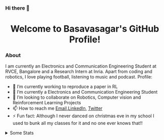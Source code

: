 ### Hi there 👋
<p align="center">
  <h1 align="center">Welcome to Basavasagar's GitHub Profile!</h1>
</p>

### About
I am currently an Electronics and Communication Engineering Student at RVCE, Bangalore and a Research Intern at Inria. Apart from coding and robotics, I love playing football, listening to music and podcast.
Profile:
- 🔭 I’m currently working to reproduce a paper in RL
- 🌱 I’m currently a Electronics and Communication Engineering Student
- 👯 I’m looking to collaborate on Robotics, Computer vision and Reinforcement Learning Projects
- 📫 How to reach me [Email](mailto:basavasagarkp.ec18@rvce.edu.in),[LinkedIn](https://www.linkedin.com/in/basavasagar-patil/), [Twitter](https://twitter.com/basavasagar18)
- ⚡ Fun fact: Although I never danced on christmas eve in my school I used to bunk all my classes for it and no one ever knows that!!

<details>
  <summary>Some Stats</summary>
  <p align="center">
    <img src="https://github-readme-stats.vercel.app/api?username=bkpcoding&show_icons=true&bg_color=90,007363,00bba2&title_color=fff&text_color=fff&hide=stars,contribs" alt="Account Stats" />
    <img src="https://github-readme-stats.vercel.app/api/top-langs/?username=bkpcoding&layout=compact&bg_color=90,007363,00bba2&title_color=fff&text_color=fff" alt="Language Stats" />
  </p>
</details>
